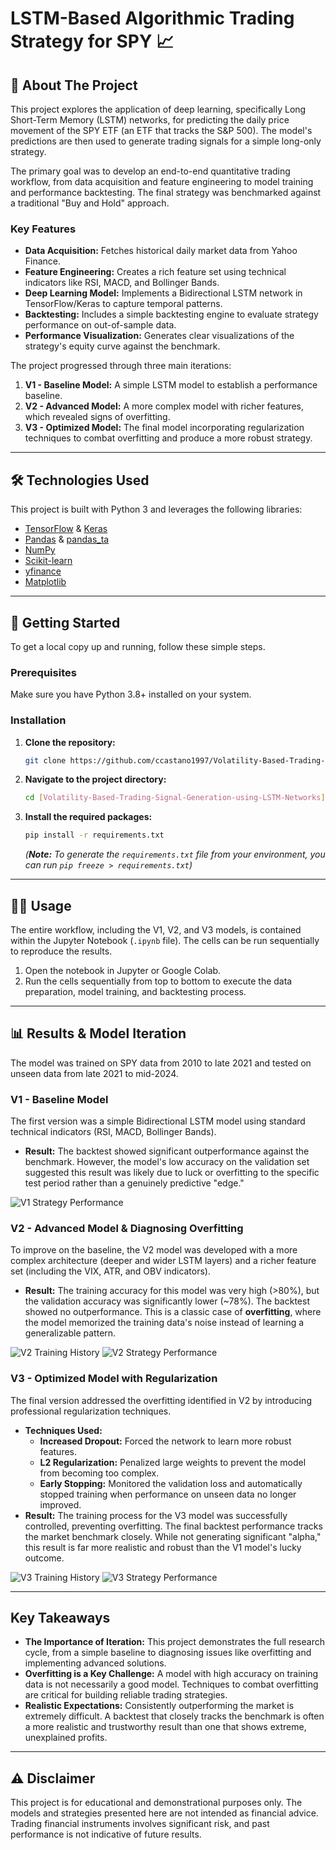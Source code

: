 # LSTM-Based Algorithmic Trading Strategy for SPY 📈

## 📖 About The Project

This project explores the application of deep learning, specifically Long Short-Term Memory (LSTM) networks, for predicting the daily price movement of the SPY ETF (an ETF that tracks the S&P 500). The model's predictions are then used to generate trading signals for a simple long-only strategy.

The primary goal was to develop an end-to-end quantitative trading workflow, from data acquisition and feature engineering to model training and performance backtesting. The final strategy was benchmarked against a traditional "Buy and Hold" approach.

### Key Features
* **Data Acquisition:** Fetches historical daily market data from Yahoo Finance.
* **Feature Engineering:** Creates a rich feature set using technical indicators like RSI, MACD, and Bollinger Bands.
* **Deep Learning Model:** Implements a Bidirectional LSTM network in TensorFlow/Keras to capture temporal patterns.
* **Backtesting:** Includes a simple backtesting engine to evaluate strategy performance on out-of-sample data.
* **Performance Visualization:** Generates clear visualizations of the strategy's equity curve against the benchmark.

The project progressed through three main iterations:
1.  **V1 - Baseline Model:** A simple LSTM model to establish a performance baseline.
2.  **V2 - Advanced Model:** A more complex model with richer features, which revealed signs of overfitting.
3.  **V3 - Optimized Model:** The final model incorporating regularization techniques to combat overfitting and produce a more robust strategy.

---

## 🛠️ Technologies Used

This project is built with Python 3 and leverages the following libraries:

* [TensorFlow](https://www.tensorflow.org/) & [Keras](https://keras.io/)
* [Pandas](https://pandas.pydata.org/) & [pandas_ta](https://pypi.org/project/pandas-ta/)
* [NumPy](https://numpy.org/)
* [Scikit-learn](https://scikit-learn.org/stable/)
* [yfinance](https://pypi.org/project/yfinance/)
* [Matplotlib](https://matplotlib.org/)


---

## 🚀 Getting Started

To get a local copy up and running, follow these simple steps.

### Prerequisites

Make sure you have Python 3.8+ installed on your system.

### Installation

1.  **Clone the repository:**
    ```sh
    git clone https://github.com/ccastano1997/Volatility-Based-Trading-Signal-Generation-using-LSTM-Networks.git
    ```
2.  **Navigate to the project directory:**
    ```sh
    cd [Volatility-Based-Trading-Signal-Generation-using-LSTM-Networks]
    ```
3.  **Install the required packages:**
    ```sh
    pip install -r requirements.txt
    ```
    *(**Note:** To generate the `requirements.txt` file from your environment, you can run `pip freeze > requirements.txt`)*

---

## 🏃‍♀️ Usage

The entire workflow, including the V1, V2, and V3 models, is contained within the Jupyter Notebook (`.ipynb` file). The cells can be run sequentially to reproduce the results.

1.  Open the notebook in Jupyter or Google Colab.
2.  Run the cells sequentially from top to bottom to execute the data preparation, model training, and backtesting process.

---

## 📊 Results & Model Iteration

The model was trained on SPY data from 2010 to late 2021 and tested on unseen data from late 2021 to mid-2024.

### V1 - Baseline Model

The first version was a simple Bidirectional LSTM model using standard technical indicators (RSI, MACD, Bollinger Bands).

* **Result:** The backtest showed significant outperformance against the benchmark. However, the model's low accuracy on the validation set suggested this result was likely due to luck or overfitting to the specific test period rather than a genuinely predictive "edge."

![V1 Strategy Performance](graph1.png)

### V2 - Advanced Model & Diagnosing Overfitting

To improve on the baseline, the V2 model was developed with a more complex architecture (deeper and wider LSTM layers) and a richer feature set (including the VIX, ATR, and OBV indicators).

* **Result:** The training accuracy for this model was very high (>80%), but the validation accuracy was significantly lower (~78%). The backtest showed no outperformance. This is a classic case of **overfitting**, where the model memorized the training data's noise instead of learning a generalizable pattern.

![V2 Training History](graph4.png)
![V2 Strategy Performance](graph5.png)

### V3 - Optimized Model with Regularization

The final version addressed the overfitting identified in V2 by introducing professional regularization techniques.

* **Techniques Used:**
    * **Increased Dropout:** Forced the network to learn more robust features.
    * **L2 Regularization:** Penalized large weights to prevent the model from becoming too complex.
    * **Early Stopping:** Monitored the validation loss and automatically stopped training when performance on unseen data no longer improved.
* **Result:** The training process for the V3 model was successfully controlled, preventing overfitting. The final backtest performance tracks the market benchmark closely. While not generating significant "alpha," this result is far more realistic and robust than the V1 model's lucky outcome.

![V3 Training History](graph6.png)
![V3 Strategy Performance](graph7.png)

---

## Key Takeaways

* **The Importance of Iteration:** This project demonstrates the full research cycle, from a simple baseline to diagnosing issues like overfitting and implementing advanced solutions.
* **Overfitting is a Key Challenge:** A model with high accuracy on training data is not necessarily a good model. Techniques to combat overfitting are critical for building reliable trading strategies.
* **Realistic Expectations:** Consistently outperforming the market is extremely difficult. A backtest that closely tracks the benchmark is often a more realistic and trustworthy result than one that shows extreme, unexplained profits.

---

## ⚠️ Disclaimer

This project is for educational and demonstrational purposes only. The models and strategies presented here are not intended as financial advice. Trading financial instruments involves significant risk, and past performance is not indicative of future results.
